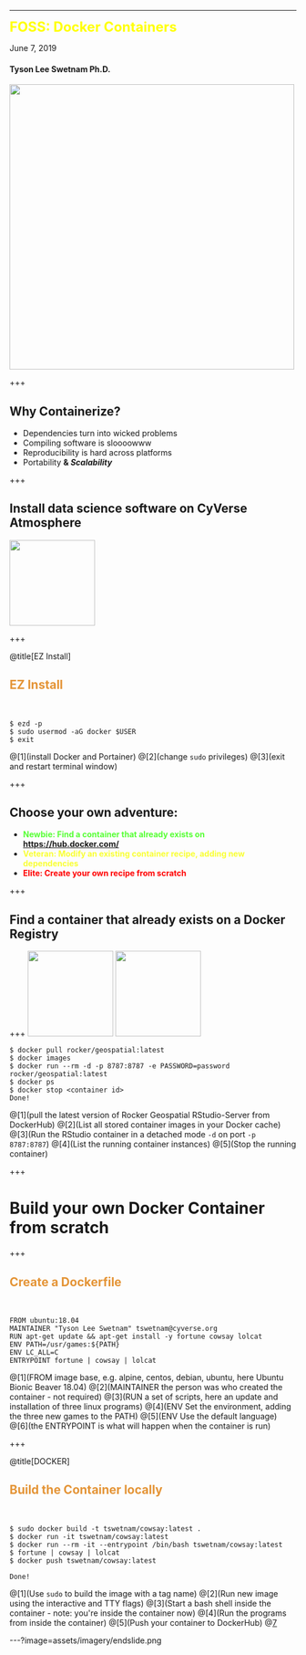 ---

<span style="font-weight: bold; font-size: 170%; color:#FFFF00">FOSS: Docker Containers</span>

June 7, 2019
#### Tyson Lee Swetnam Ph.D.
<img src="assets/imagery/cyverse_white.png" width="500">


+++

## Why Containerize?

- Dependencies turn into wicked problems <!-- .element: class="fragment" -->
- Compiling software is sloooowww <!-- .element: class="fragment" -->
- Reproducibility is hard across platforms <!-- .element: class="fragment" -->
- Portability <!-- .element: class="fragment" --> **& _Scalability_** <!-- .element: class="fragment" -->

+++

## Install data science software on CyVerse Atmosphere

<img src="https://upload.wikimedia.org/wikipedia/commons/thumb/4/4e/Docker_%28container_engine%29_logo.svg/2000px-Docker_%28container_engine%29_logo.svg.png" height="150">

+++

@title[EZ Install]

## <span style="color: #e49436">EZ Install</span>
<br>

```shell
$ ezd -p
$ sudo usermod -aG docker $USER
$ exit
```

@[1](install Docker and Portainer)
@[2](change `sudo` privileges)
@[3](exit and restart terminal window)

+++

## Choose your own adventure:

- <span style="font-weight: bold; font-size: 100%; color:#55FF33">Newbie: Find a container that already exists on https://hub.docker.com/</span>
- <span style="font-weight: bold; font-size: 100%; color:#F9FF33">Veteran: Modify an existing container recipe, adding new dependencies</span> 
- <span style="font-weight: bold; font-size: 100%; color:#FF0000">Elite: Create your own recipe from scratch</span>

+++

## Find a container that already exists on a Docker Registry 

+++
<img src="assets/imagery/Rlogonew.png" height="150"> <img src="https://www.rstudio.com/wp-content/uploads/2014/07/RStudio-Logo-Blue-Gradient.png" height="150">

```shell
$ docker pull rocker/geospatial:latest
$ docker images
$ docker run --rm -d -p 8787:8787 -e PASSWORD=password rocker/geospatial:latest
$ docker ps
$ docker stop <container id>
Done!

```

@[1](pull the latest version of Rocker Geospatial RStudio-Server from DockerHub)
@[2](List all stored container images in your Docker cache)
@[3](Run the RStudio container in a detached mode `-d` on port `-p 8787:8787`)
@[4](List the running container instances)
@[5](Stop the running container)

+++

# Build your own Docker Container from scratch

+++
## <span style="color: #e49436">Create a Dockerfile</span>
<br>

```shell
FROM ubuntu:18.04
MAINTAINER "Tyson Lee Swetnam" tswetnam@cyverse.org
RUN apt-get update && apt-get install -y fortune cowsay lolcat
ENV PATH=/usr/games:${PATH}
ENV LC_ALL=C
ENTRYPOINT fortune | cowsay | lolcat
```

@[1](FROM image base, e.g. alpine, centos, debian, ubuntu, here Ubuntu Bionic Beaver 18.04)
@[2](MAINTAINER the person was who created the container - not required)
@[3](RUN a set of scripts, here an update and installation of three linux programs)
@[4](ENV Set the environment, adding the three new games to the PATH)
@[5](ENV Use the default language)
@[6](the ENTRYPOINT is what will happen when the container is run)

+++

@title[DOCKER]

## <span style="color: #e49436">Build the Container locally</span>
<br>


```shell
$ sudo docker build -t tswetnam/cowsay:latest .
$ docker run -it tswetnam/cowsay:latest 
$ docker run --rm -it --entrypoint /bin/bash tswetnam/cowsay:latest 
$ fortune | cowsay | lolcat
$ docker push tswetnam/cowsay:latest

Done!
```

@[1](Use `sudo` to build the image with a tag name)
@[2](Run new image using the interactive and TTY flags)
@[3](Start a bash shell inside the container - note: you're inside the container now)
@[4](Run the programs from inside the container)
@[5](Push your container to DockerHub)
@[7](Done!)

---?image=assets/imagery/endslide.png
